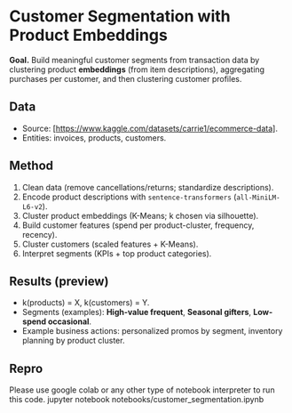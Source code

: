 # Customer Segmentation with Product Embeddings

**Goal.** Build meaningful customer segments from transaction data by clustering product **embeddings** (from item descriptions), aggregating purchases per customer, and then clustering customer profiles.

## Data
- Source: [https://www.kaggle.com/datasets/carrie1/ecommerce-data].
- Entities: invoices, products, customers.

## Method
1. Clean data (remove cancellations/returns; standardize descriptions).
2. Encode product descriptions with `sentence-transformers` (`all-MiniLM-L6-v2`).
3. Cluster product embeddings (K-Means; k chosen via silhouette).
4. Build customer features (spend per product-cluster, frequency, recency).
5. Cluster customers (scaled features + K-Means).
6. Interpret segments (KPIs + top product categories).

## Results (preview)
- k(products) = X, k(customers) = Y.
- Segments (examples): **High-value frequent**, **Seasonal gifters**, **Low-spend occasional**.
- Example business actions: personalized promos by segment, inventory planning by product cluster.

## Repro
Please use google colab or any other type of notebook interpreter to run this code.
jupyter notebook notebooks/customer_segmentation.ipynb

